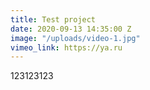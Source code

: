 ```yaml
---
title: Test project
date: 2020-09-13 14:35:00 Z
image: "/uploads/video-1.jpg"
vimeo_link: https://ya.ru
---
```


123123123